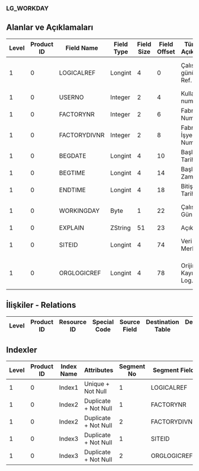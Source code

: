 ### LG_WORKDAY

## Alanlar ve Açıklamaları

**Level**|**Product ID**|**Field Name**|**Field Type**|**Field Size**|**Field Offset**|**Türkçe Açıklama**|**Expression**
-----|-----|-----|-----|-----|-----|-----|-----
1|0|LOGICALREF|Longint|4|0|Çalışma günü log. Ref.|Working Day Logical Reference
1|0|USERNO|Integer|2|4|Kullanıcı numarası|User Number
1|0|FACTORYNR|Integer|2|6|Fabrika Numarası|Plant Number
1|0|FACTORYDIVNR|Integer|2|8|Fabrika İşyeri Numarası|Plant Division Number
1|0|BEGDATE|Longint|4|10|Başlangıç Tarihi|Beginning Date
1|0|BEGTIME|Longint|4|14|Başlangıç Zamanı|Beginning Time
1|0|ENDTIME|Longint|4|18|Bitiş Tarihi|End Time
1|0|WORKINGDAY|Byte|1|22|Çalışma Günü|Is This Working Day
1|0|EXPLAIN|ZString|51|23|Açıklama|Explanation
1|0|SITEID|Longint|4|74|Veri Merkezi|Data Processing Site
1|0|ORGLOGICREF|Longint|4|78|Orijinal Kayıt Log. Ref.|Original Record Logical Reference

## İlişkiler - Relations

**Level**|**Product ID**|**Resource ID**|**Special Code**|**Source Field**|**Destination Table**|**Destination Field**|**Relation Type**|**Extra Condition**
-----|-----|-----|-----|-----|-----|-----|-----|-----

## Indexler

**Level**|**Product ID**|**Index Name**|**Attributes**|**Segment No**|**Segment Field**|**Sense**
-----|-----|-----|-----|-----|-----|-----
1|0|Index1|Unique + Not Null|1|LOGICALREF|Ascending
1|0|Index2|Duplicate + Not Null|1|FACTORYNR|Ascending
1|0|Index2|Duplicate + Not Null|2|FACTORYDIVNR|Ascending
1|0|Index3|Duplicate + Not Null|1|SITEID|Ascending
1|0|Index3|Duplicate + Not Null|2|ORGLOGICREF|Ascending
